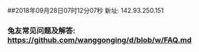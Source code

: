 ##2018年09月28日07时12分07秒 新址: 142.93.250.151
### 兔友常见问题及解答: https://github.com/wanggonging/d/blob/w/FAQ.md
